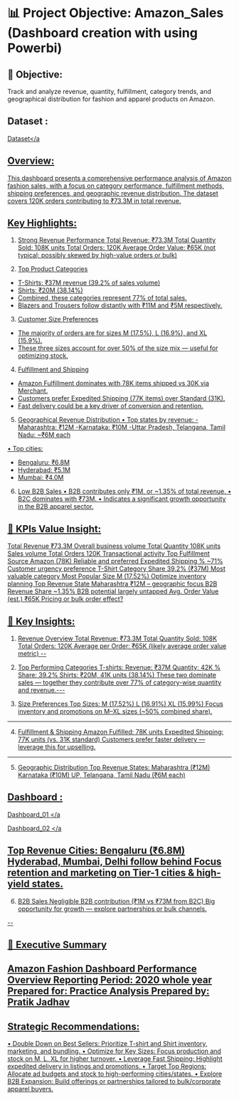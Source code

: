 
# 📊 Project Objective: Amazon_Sales  (Dashboard creation with using Powerbi)


## 🎯 Objective:
Track and analyze revenue, quantity, fulfillment, category trends, and geographical distribution for fashion and apparel products on Amazon.


## Dataset :
<a
href="https://github.com/PratikMJadhav/Amazon_Sales_Analysis/blob/main/Amazon%20Sale%20Report.csv ">Dataset</a

## Overview:
This dashboard presents a comprehensive performance analysis of Amazon fashion sales, with a focus on category performance, fulfillment methods, shipping preferences, and geographic revenue distribution. The dataset covers 120K orders contributing to ₹73.3M in total revenue.

## Key Highlights:
1. Strong Revenue Performance
Total Revenue: ₹73.3M
Total Quantity Sold: 108K units
Total Orders: 120K
Average Order Value: ₹65K (not typical; possibly skewed by high-value orders or bulk)

2. Top Product Categories
- T-Shirts: ₹37M revenue (39.2% of sales volume)
- Shirts: ₹20M (38.14%)
- Combined, these categories represent 77% of total sales.
- Blazers and Trousers follow distantly with ₹11M and ₹5M respectively.

3. Customer Size Preferences
- The majority of orders are for sizes M (17.5%), L (16.9%), and XL (15.9%).
- These three sizes account for over 50% of the size mix — useful for optimizing stock.

4. Fulfillment and Shipping
- Amazon Fulfillment dominates with 78K items shipped vs 30K via Merchant.
- Customers prefer Expedited Shipping (77K items) over Standard (31K).
- Fast delivery could be a key driver of conversion and retention.

5. Geographical Revenue Distribution
• Top states by revenue:
 -Maharashtra: ₹12M
 -Karnataka: ₹10M
 -Uttar Pradesh, Telangana, Tamil Nadu: ~₹6M each

• Top cities:
 - Bengaluru: ₹6.8M
 - Hyderabad: ₹5.1M
 - Mumbai: ₹4.0M

6. Low B2B Sales
• B2B contributes only ₹1M, or ~1.35% of total revenue.
• B2C dominates with ₹73M.
• Indicates a significant growth opportunity in the B2B apparel sector.

## 📌  KPIs Value	Insight:
Total Revenue	₹73.3M	Overall business volume
Total Quantity	108K units	Sales volume
Total Orders	120K	Transactional activity
Top Fulfillment Source	Amazon (78K)	Reliable and preferred
Expedited Shipping %	~71%	Customer urgency preference
T-Shirt Category Share	39.2% (₹37M)	Most valuable category
Most Popular Size	M (17.52%)	Optimize inventory planning
Top Revenue State	Maharashtra	₹12M – geographic focus
B2B Revenue Share	~1.35%	B2B potential largely untapped
Avg. Order Value (est.)	₹65K	Pricing or bulk order effect?

## 🧩 Key Insights:
1. Revenue Overview
Total Revenue: ₹73.3M
Total Quantity Sold: 108K
Total Orders: 120K
Average per Order: ₹65K (likely average order value metric)
--
2. Top Performing Categories
T-shirts:
Revenue: ₹37M
Quantity: 42K
% Share: 39.2%
Shirts: ₹20M, 41K units (38.14%)
These two dominate sales — together they contribute over 77% of category-wise quantity and revenue.---

3. Size Preferences
Top Sizes:
M (17.52%)
L (16.91%)
XL (15.99%)
Focus inventory and promotions on M–XL sizes (~50% combined share).
---

4. Fulfillment & Shipping
Amazon Fulfilled: 78K units
Expedited Shipping: 77K units (vs. 31K standard)
Customers prefer faster delivery — leverage this for upselling.
---

5. Geographic Distribution
Top Revenue States:
Maharashtra (₹12M)
Karnataka (₹10M)
UP, Telangana, Tamil Nadu (₹6M each)

## Dashboard :

<a
href="https://github.com/PratikMJadhav/Amazon_Sales_Analysis/blob/main/Amazon_Sales_Dashboard_01.jpg" >Dashboard_01
</a

<a
href="https://github.com/PratikMJadhav/Amazon_Sales_Analysis/blob/main/Amazon_Sales_Dashboard_02.jpg" >Dashboard_02
</a


Top Revenue Cities:
Bengaluru (₹6.8M)
Hyderabad, Mumbai, Delhi follow behind
Focus retention and marketing on Tier-1 cities & high-yield states.
---
6. B2B Sales
Negligible B2B contribution (₹1M vs ₹73M from B2C)
Big opportunity for growth — explore partnerships or bulk channels.

--
## 📄 Executive Summary
Amazon Fashion Dashboard Performance Overview
Reporting Period: 2020 whole year
Prepared for: Practice Analysis 
Prepared by: Pratik Jadhav
--
## Strategic Recommendations:
• Double Down on Best Sellers: Prioritize T-shirt and Shirt inventory, marketing, and bundling.
• Optimize for Key Sizes: Focus production and stock on M, L, XL for higher turnover.
• Leverage Fast Shipping: Highlight expedited delivery in listings and promotions.
• Target Top Regions: Allocate ad budgets and stock to high-performing cities/states.
• Explore B2B Expansion: Build offerings or partnerships tailored to bulk/corporate apparel buyers.


